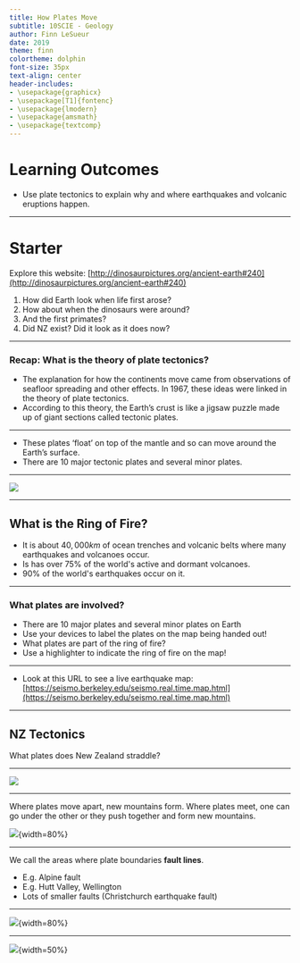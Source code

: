 ```yaml
---
title: How Plates Move
subtitle: 10SCIE - Geology
author: Finn LeSueur
date: 2019
theme: finn
colortheme: dolphin
font-size: 35px
text-align: center
header-includes:
- \usepackage{graphicx}
- \usepackage[T1]{fontenc}
- \usepackage{lmodern}
- \usepackage{amsmath}
- \usepackage{textcomp}
---
```


# Learning Outcomes

- Use plate tectonics to explain why and where earthquakes and volcanic eruptions happen.

---

# Starter

Explore this website: [http://dinosaurpictures.org/ancient-earth#240](http://dinosaurpictures.org/ancient-earth#240)

1. How did Earth look when life first arose?
2. How about when the dinosaurs were around?
3. And the first primates?
4. Did NZ exist? Did it look as it does now?

---

### Recap: What is the theory of plate tectonics?

- The explanation for how the continents move came from observations of seafloor spreading and other effects. In 1967, these ideas were linked in the theory of plate tectonics.
- According to this theory, the Earth’s crust is like a jigsaw puzzle made up of giant sections called tectonic plates.

---

- These plates ‘float’ on top of the mantle and so can move around the Earth’s surface.
- There are 10 major tectonic plates and several minor plates.

---

![](assets/4-ring-of-fire.jpg)

---

## What is the Ring of Fire?

- It is about $40,000km$ of ocean trenches and volcanic belts where many earthquakes and volcanoes occur.
- Is has over 75% of the world's active and dormant volcanoes.
- 90% of the world's earthquakes occur on it.

---

### What plates are involved?

- There are 10 major plates and several minor plates on Earth
- Use your devices to label the plates on the map being handed out!
- What plates are part of the ring of fire?
- Use a highlighter to indicate the ring of fire on the map!

---

- Look at this URL to see a live earthquake map: [https://seismo.berkeley.edu/seismo.real.time.map.html](https://seismo.berkeley.edu/seismo.real.time.map.html)

---

## NZ Tectonics

What plates does New Zealand straddle?

---

![](assets/4-nz-plates.png)

---

Where plates move apart, new mountains form. Where plates meet, one can go under the other or they push together and form new mountains.

![](assets/4-plate-boundary.png){width=80%}

---

We call the areas where plate boundaries __fault lines__.

- E.g. Alpine fault
- E.g. Hutt Valley, Wellington
- Lots of smaller faults (Christchurch earthquake fault)

---

![](assets/4-canterbury-fault.jpg){width=80%}

---

![](assets/4-wellington-faults.png){width=50%}

